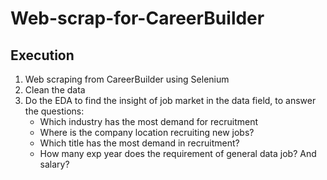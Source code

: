 # Web-scrap-for-CareerBuilder
## Execution
1. Web scraping from CareerBuilder using Selenium
2. Clean the data
3. Do the EDA to find the insight of job market in the data field, to answer the questions:
   * Which industry has the most demand for recruitment
   * Where is the company location recruiting new jobs?
   * Which title has the most demand in recruitment?
   * How many exp year does the requirement of general data job? And salary?

